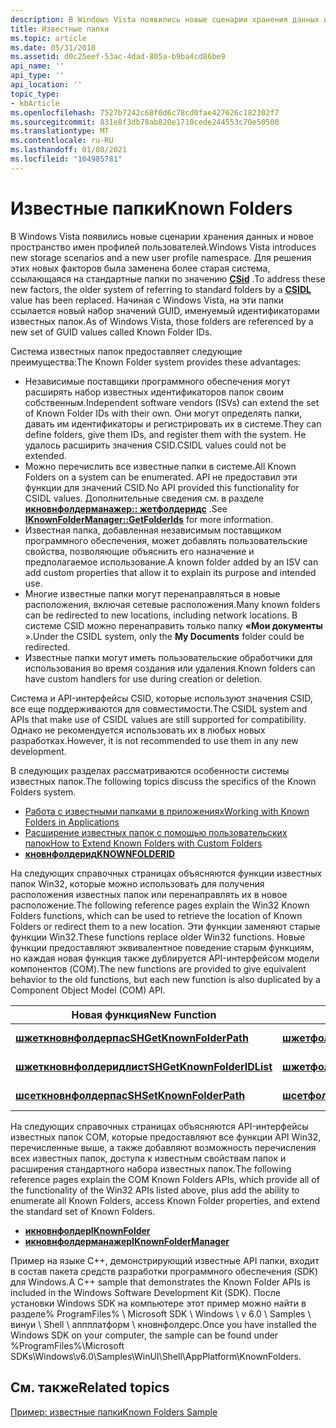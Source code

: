 ```yaml
---
description: В Windows Vista появились новые сценарии хранения данных и новое пространство имен профилей пользователей.
title: Известные папки
ms.topic: article
ms.date: 05/31/2018
ms.assetid: d0c25eef-53ac-4dad-805a-b9ba4cd86be9
api_name: ''
api_type: ''
api_location: ''
topic_type:
- kbArticle
ms.openlocfilehash: 7527b7242c68f0d6c78cd0fae427626c182302f7
ms.sourcegitcommit: 831e8f3db78ab820e1710cede244553c70e50500
ms.translationtype: MT
ms.contentlocale: ru-RU
ms.lasthandoff: 01/08/2021
ms.locfileid: "104985781"
---
```

# <a name="known-folders"></a><span data-ttu-id="f0725-103">Известные папки</span><span class="sxs-lookup"><span data-stu-id="f0725-103">Known Folders</span></span>

<span data-ttu-id="f0725-104">В Windows Vista появились новые сценарии хранения данных и новое пространство имен профилей пользователей.</span><span class="sxs-lookup"><span data-stu-id="f0725-104">Windows Vista introduces new storage scenarios and a new user profile namespace.</span></span> <span data-ttu-id="f0725-105">Для решения этих новых факторов была заменена более старая система, ссылающаяся на стандартные папки по значению [**CSid**](csidl.md) .</span><span class="sxs-lookup"><span data-stu-id="f0725-105">To address these new factors, the older system of referring to standard folders by a [**CSIDL**](csidl.md) value has been replaced.</span></span> <span data-ttu-id="f0725-106">Начиная с Windows Vista, на эти папки ссылается новый набор значений GUID, именуемый идентификаторами известных папок.</span><span class="sxs-lookup"><span data-stu-id="f0725-106">As of Windows Vista, those folders are referenced by a new set of GUID values called Known Folder IDs.</span></span>

<span data-ttu-id="f0725-107">Система известных папок предоставляет следующие преимущества:</span><span class="sxs-lookup"><span data-stu-id="f0725-107">The Known Folder system provides these advantages:</span></span>

-   <span data-ttu-id="f0725-108">Независимые поставщики программного обеспечения могут расширять набор известных идентификаторов папок своим собственным.</span><span class="sxs-lookup"><span data-stu-id="f0725-108">Independent software vendors (ISVs) can extend the set of Known Folder IDs with their own.</span></span> <span data-ttu-id="f0725-109">Они могут определять папки, давать им идентификаторы и регистрировать их в системе.</span><span class="sxs-lookup"><span data-stu-id="f0725-109">They can define folders, give them IDs, and register them with the system.</span></span> <span data-ttu-id="f0725-110">Не удалось расширить значения CSID.</span><span class="sxs-lookup"><span data-stu-id="f0725-110">CSIDL values could not be extended.</span></span>
-   <span data-ttu-id="f0725-111">Можно перечислить все известные папки в системе.</span><span class="sxs-lookup"><span data-stu-id="f0725-111">All Known Folders on a system can be enumerated.</span></span> <span data-ttu-id="f0725-112">API не предоставил эти функции для значений CSID.</span><span class="sxs-lookup"><span data-stu-id="f0725-112">No API provided this functionality for CSIDL values.</span></span> <span data-ttu-id="f0725-113">Дополнительные сведения см. в разделе [**икновнфолдерманажер:: жетфолдеридс**](/windows/desktop/api/shobjidl_core/nf-shobjidl_core-iknownfoldermanager-getfolderids) .</span><span class="sxs-lookup"><span data-stu-id="f0725-113">See [**IKnownFolderManager::GetFolderIds**](/windows/desktop/api/shobjidl_core/nf-shobjidl_core-iknownfoldermanager-getfolderids) for more information.</span></span>
-   <span data-ttu-id="f0725-114">Известная папка, добавленная независимым поставщиком программного обеспечения, может добавлять пользовательские свойства, позволяющие объяснить его назначение и предполагаемое использование.</span><span class="sxs-lookup"><span data-stu-id="f0725-114">A known folder added by an ISV can add custom properties that allow it to explain its purpose and intended use.</span></span>
-   <span data-ttu-id="f0725-115">Многие известные папки могут перенаправляться в новые расположения, включая сетевые расположения.</span><span class="sxs-lookup"><span data-stu-id="f0725-115">Many known folders can be redirected to new locations, including network locations.</span></span> <span data-ttu-id="f0725-116">В системе CSID можно перенаправить только папку **«Мои документы** ».</span><span class="sxs-lookup"><span data-stu-id="f0725-116">Under the CSIDL system, only the **My Documents** folder could be redirected.</span></span>
-   <span data-ttu-id="f0725-117">Известные папки могут иметь пользовательские обработчики для использования во время создания или удаления.</span><span class="sxs-lookup"><span data-stu-id="f0725-117">Known folders can have custom handlers for use during creation or deletion.</span></span>

<span data-ttu-id="f0725-118">Система и API-интерфейсы CSID, которые используют значения CSID, все еще поддерживаются для совместимости.</span><span class="sxs-lookup"><span data-stu-id="f0725-118">The CSIDL system and APIs that make use of CSIDL values are still supported for compatibility.</span></span> <span data-ttu-id="f0725-119">Однако не рекомендуется использовать их в любых новых разработках.</span><span class="sxs-lookup"><span data-stu-id="f0725-119">However, it is not recommended to use them in any new development.</span></span>


<span data-ttu-id="f0725-120">В следующих разделах рассматриваются особенности системы известных папок.</span><span class="sxs-lookup"><span data-stu-id="f0725-120">The following topics discuss the specifics of the Known Folders system.</span></span>

-   [<span data-ttu-id="f0725-121">Работа с известными папками в приложениях</span><span class="sxs-lookup"><span data-stu-id="f0725-121">Working with Known Folders in Applications</span></span>](working-with-known-folders.md)
-   [<span data-ttu-id="f0725-122">Расширение известных папок с помощью пользовательских папок</span><span class="sxs-lookup"><span data-stu-id="f0725-122">How to Extend Known Folders with Custom Folders</span></span>](how-to-extend-known-folders-with-custom-folders.md)
-   [<span data-ttu-id="f0725-123">**кновнфолдерид**</span><span class="sxs-lookup"><span data-stu-id="f0725-123">**KNOWNFOLDERID**</span></span>](knownfolderid.md)

<span data-ttu-id="f0725-124">На следующих справочных страницах объясняются функции известных папок Win32, которые можно использовать для получения расположения известных папок или перенаправлять их в новое расположение.</span><span class="sxs-lookup"><span data-stu-id="f0725-124">The following reference pages explain the Win32 Known Folders functions, which can be used to retrieve the location of Known Folders or redirect them to a new location.</span></span> <span data-ttu-id="f0725-125">Эти функции заменяют старые функции Win32.</span><span class="sxs-lookup"><span data-stu-id="f0725-125">These functions replace older Win32 functions.</span></span> <span data-ttu-id="f0725-126">Новые функции предоставляют эквивалентное поведение старым функциям, но каждая новая функция также дублируется API-интерфейсом модели компонентов (COM).</span><span class="sxs-lookup"><span data-stu-id="f0725-126">The new functions are provided to give equivalent behavior to the old functions, but each new function is also duplicated by a Component Object Model (COM) API.</span></span>



| <span data-ttu-id="f0725-127">Новая функция</span><span class="sxs-lookup"><span data-stu-id="f0725-127">New Function</span></span>                                             | <span data-ttu-id="f0725-128">Меняющей</span><span class="sxs-lookup"><span data-stu-id="f0725-128">Replaces</span></span>                                           | <span data-ttu-id="f0725-129">Эквивалент COM</span><span class="sxs-lookup"><span data-stu-id="f0725-129">COM Equivalent</span></span>                                            |
|----------------------------------------------------------|----------------------------------------------------|-----------------------------------------------------------|
| [<span data-ttu-id="f0725-130">**шжеткновнфолдерпас**</span><span class="sxs-lookup"><span data-stu-id="f0725-130">**SHGetKnownFolderPath**</span></span>](/windows/desktop/api/shlobj_core/nf-shlobj_core-shgetknownfolderpath)     | [<span data-ttu-id="f0725-131">**шжетфолдерпас**</span><span class="sxs-lookup"><span data-stu-id="f0725-131">**SHGetFolderPath**</span></span>](/windows/desktop/api/shlobj_core/nf-shlobj_core-shgetfolderpatha)         | [<span data-ttu-id="f0725-132">**Икновнфолдер:: path**</span><span class="sxs-lookup"><span data-stu-id="f0725-132">**IKnownFolder::GetPath**</span></span>](/windows/desktop/api/shobjidl_core/nf-shobjidl_core-iknownfolder-getpath)     |
| [<span data-ttu-id="f0725-133">**шжеткновнфолдеридлист**</span><span class="sxs-lookup"><span data-stu-id="f0725-133">**SHGetKnownFolderIDList**</span></span>](/windows/desktop/api/shlobj_core/nf-shlobj_core-shgetknownfolderidlist) | [<span data-ttu-id="f0725-134">**шжетфолдерлокатион**</span><span class="sxs-lookup"><span data-stu-id="f0725-134">**SHGetFolderLocation**</span></span>](/windows/desktop/api/shlobj_core/nf-shlobj_core-shgetfolderlocation) | [<span data-ttu-id="f0725-135">**Икновнфолдер:: Жетидлист**</span><span class="sxs-lookup"><span data-stu-id="f0725-135">**IKnownFolder::GetIDList**</span></span>](/windows/desktop/api/shobjidl_core/nf-shobjidl_core-iknownfolder-getidlist) |
| [<span data-ttu-id="f0725-136">**шсеткновнфолдерпас**</span><span class="sxs-lookup"><span data-stu-id="f0725-136">**SHSetKnownFolderPath**</span></span>](/windows/desktop/api/shlobj_core/nf-shlobj_core-shsetknownfolderpath)     | [<span data-ttu-id="f0725-137">**шсетфолдерпас**</span><span class="sxs-lookup"><span data-stu-id="f0725-137">**SHSetFolderPath**</span></span>](/windows/desktop/api/shlobj_core/nf-shlobj_core-shsetfolderpatha)         | [<span data-ttu-id="f0725-138">**Икновнфолдер:: Сетпас**</span><span class="sxs-lookup"><span data-stu-id="f0725-138">**IKnownFolder::SetPath**</span></span>](/windows/desktop/api/shobjidl_core/nf-shobjidl_core-iknownfolder-setpath)     |



 

<span data-ttu-id="f0725-139">На следующих справочных страницах объясняются API-интерфейсы известных папок COM, которые предоставляют все функции API Win32, перечисленные выше, а также добавляют возможность перечисления всех известных папок, доступа к известным свойствам папок и расширения стандартного набора известных папок.</span><span class="sxs-lookup"><span data-stu-id="f0725-139">The following reference pages explain the COM Known Folders APIs, which provide all of the functionality of the Win32 APIs listed above, plus add the ability to enumerate all Known Folders, access Known Folder properties, and extend the standard set of Known Folders.</span></span>

-   [<span data-ttu-id="f0725-140">**икновнфолдер**</span><span class="sxs-lookup"><span data-stu-id="f0725-140">**IKnownFolder**</span></span>](/windows/desktop/api/shobjidl_core/nn-shobjidl_core-iknownfolder)
-   [<span data-ttu-id="f0725-141">**икновнфолдерманажер**</span><span class="sxs-lookup"><span data-stu-id="f0725-141">**IKnownFolderManager**</span></span>](/windows/desktop/api/shobjidl_core/nn-shobjidl_core-iknownfoldermanager)

<span data-ttu-id="f0725-142">Пример на языке C++, демонстрирующий известные API папки, входит в состав пакета средств разработки программного обеспечения (SDK) для Windows.</span><span class="sxs-lookup"><span data-stu-id="f0725-142">A C++ sample that demonstrates the Known Folder APIs is included in the Windows Software Development Kit (SDK).</span></span> <span data-ttu-id="f0725-143">После установки Windows SDK на компьютере этот пример можно найти в разделе% ProgramFiles% \\ Microsoft SDK \\ Windows \\ v 6.0 \\ Samples \\ винуи \\ Shell \\ аппплатформ \\ кновнфолдерс.</span><span class="sxs-lookup"><span data-stu-id="f0725-143">Once you have installed the Windows SDK on your computer, the sample can be found under %ProgramFiles%\\Microsoft SDKs\\Windows\\v6.0\\Samples\\WinUI\\Shell\\AppPlatform\\KnownFolders.</span></span>

## <a name="related-topics"></a><span data-ttu-id="f0725-144">См. также</span><span class="sxs-lookup"><span data-stu-id="f0725-144">Related topics</span></span>

<dl> <dt>

<span data-ttu-id="f0725-145">[Пример: известные папки](/previous-versions/windows/desktop/legacy/dd940364(v=vs.85))</span><span class="sxs-lookup"><span data-stu-id="f0725-145">[Known Folders Sample](/previous-versions/windows/desktop/legacy/dd940364(v=vs.85))</span></span>
</dt> </dl>

 

 
